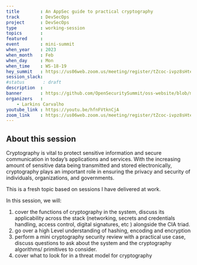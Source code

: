```yaml
---
title        : An AppSec guide to practical cryptography
track        : DevSecOps
project      : DevSecOps
type         : working-session
topics       :
featured     :
event        : mini-summit
when_year    : 2023
when_month   : Feb
when_day     : Mon
when_time    : WS-18-19
hey_summit   : https://us06web.zoom.us/meeting/register/tZcoc-ivpz8sHteutRZoNy9gLqENS3Err6kr
session_slack:
#status       : draft
description  :
banner       : https://github.com/OpenSecuritySummit/oss-website/blob/main/content/sessions/2023/mini-summits/Feb/AppsecGuide%20Larkin.png?raw=true
organizers   :
    - Larkins Carvalho
youtube_link : https://youtu.be/hfnFVtknCjA 
zoom_link    : https://us06web.zoom.us/meeting/register/tZcoc-ivpz8sHteutRZoNy9gLqENS3Err6kr
---
```


## About this session

Cryptography is vital to protect sensitive information and secure communication in today’s applications and services. With the increasing amount of sensitive data being transmitted and stored electronically, cryptography plays an important role in ensuring the privacy and security of individuals, organizations, and governments.

This is a fresh topic based on sessions I have delivered at work.

In this session, we will:

1. cover the functions of cryptography in the system, discuss its applicability across the stack (networking, secrets and credentials handling, access control, digital signatures, etc ) alongside the CIA triad.
2. go over a high Level understanding of hashing, encoding and encryption
3. perform a mini cryptography security review with a practical use case, discuss questions to ask about the system and the cryptography algorithms/ primitives to consider.
4. cover what to look for in a threat model for cryptography

